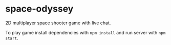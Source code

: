 # space-odyssey
2D multiplayer space shooter game with live chat.  

To play game install dependencies with `npm install` and run server with `npm start`. 
